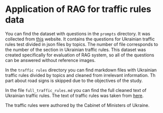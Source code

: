 # Application of RAG for traffic rules data

You can find the dataset with questions in the `prompts` directory. It was collected from [this](https://pdr.infotech.gov.ua/tests/themes) website. It contains the questions for Ukrainian traffic rules test divided in json files by topics. The number of file corresponds to the number of the section in Ukrainian traffic rules. This dataset was created specifically for evaluation of RAG system, so all of the questions can be answered without reference images.

In the `traffic rules` directory you can find markdown files with Ukrainian traffic rules divided by topics and cleaned from irrelevant information. Th part about road signs is skipped due to the objectives of the study. 

In the file `full_traffic_rules.md` you can find the full cleaned text of Ukrainian traffic rules.
The text of traffic rules was taken from [here](https://zakon.rada.gov.ua/laws/show/1306-2001-п#Text).

The traffic rules were authored by the Cabinet of Ministers of Ukraine.

